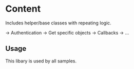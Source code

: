 ﻿# Content

Includes helper/base classes with repeating logic.

-> Authentication
-> Get specific objects 
-> Callbacks
-> ...

## Usage

This libary is used by all samples.
